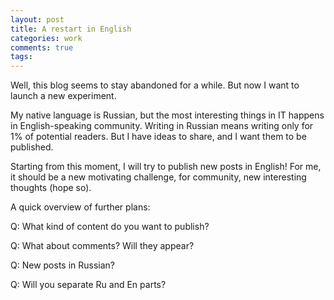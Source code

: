 ```yaml
---
layout: post
title: A restart in English
categories: work
comments: true
tags: 
---
```


Well, this blog seems to stay abandoned for a while.
But now I want to launch a new experiment.

My native language is Russian, but the most interesting things in IT happens in English-speaking community.
Writing in Russian means writing only for 1% of potential readers.
But I have ideas to share, and I want them to be published.

Starting from this moment, I will try to publish new posts in English!
For me, it should be a new motivating challenge, for community, new interesting thoughts (hope so).

A quick overview of further plans:

Q: What kind of content do you want to publish?

Q: What about comments? Will they appear?

Q: New posts in Russian?

Q: Will you separate Ru and En parts?
